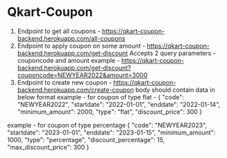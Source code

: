 # Qkart-Coupon

1. Endpoint to get all coupons - https://qkart-coupon-backend.herokuapp.com/all-coupons
2. Endpoint to apply coupon on some amount - https://qkart-coupon-backend.herokuapp.com/get-discount
    Accepts 2 query parameters - couponcode and amount 
    example - https://qkart-coupon-backend.herokuapp.com/get-discount?couponcode=NEWYEAR2022&amount=3000
3. Endpoint to create new coupon - https://qkart-coupon-backend.herokuapp.com/create-coupon
    body should contain data in below format 
    example  - for coupon of type flat - 
    {
      "code": "NEWYEAR2022",
      "startdate": "2022-01-01",
      "enddate": "2022-01-14",
      "minimum_amount": 2000,
      "type": "flat",
      "discount_price": 300
    }
  
  example - for coupon of type percentage 
    {
      "code": "NEWYEAR2023",
      "startdate": "2023-01-01",
      "enddate": "2023-01-15",
      "minimum_amount": 1000,
      "type": "percentage",
      "discount_percentage": 15,
      "max_discount_price": 300
    }
